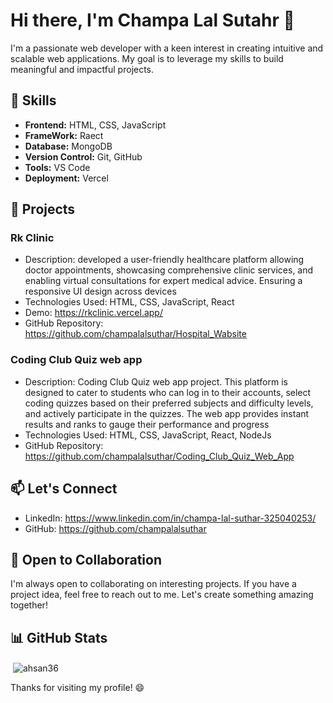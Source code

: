 # Hi there, I'm Champa Lal Sutahr 👋

I'm a passionate web developer with a keen interest in creating intuitive and scalable web applications. My goal is to leverage my skills to build meaningful and impactful projects.

## 🚀 Skills

- **Frontend:**  HTML, CSS, JavaScript
- **FrameWork:**  Raect 
- **Database:** MongoDB
- **Version Control:** Git, GitHub
- **Tools:** VS Code
- **Deployment:** Vercel


## 🌱 Projects

### Rk Clinic

- Description: developed a user-friendly healthcare platform allowing doctor appointments, showcasing comprehensive clinic services, and enabling virtual consultations for expert medical advice. Ensuring a responsive UI design across devices
- Technologies Used: HTML, CSS, JavaScript, React
- Demo:  https://rkclinic.vercel.app/
- GitHub Repository: https://github.com/champalalsuthar/Hospital_Wabsite

### Coding Club Quiz web app

- Description: Coding Club Quiz web app project. This platform is designed to cater to students who can log in to their accounts, select coding quizzes based on their preferred subjects and difficulty levels, and actively participate in the quizzes. The web app provides instant results and ranks to gauge their performance and progress
- Technologies Used: HTML, CSS, JavaScript, React, NodeJs 
- GitHub Repository: https://github.com/champalalsuthar/Coding_Club_Quiz_Web_App

## 📫 Let's Connect

- LinkedIn: https://www.linkedin.com/in/champa-lal-suthar-325040253/
- GitHub: https://github.com/champalalsuthar

## 🤝 Open to Collaboration

I'm always open to collaborating on interesting projects. If you have a project idea, feel free to reach out to me. Let's create something amazing together!

## 📊 GitHub Stats


<!---<p><img align="left" src="https://github-readme-stats.vercel.app/api/top-langs?username=champalalsuthar&show_icons=true&locale=en&layout=compact" alt="ahsan36" /></p>--->

<p>&nbsp;<img align="center" src="https://github-readme-stats.vercel.app/api?username=champalalsuthar&show_icons=true&locale=en" alt="ahsan36" /></p>

<!---<p><img align="center" src="https://github-readme-streak-stats.herokuapp.com/?user=champalalsuthar&" alt="ahsan36" /></p>--->

Thanks for visiting my profile! 😄

